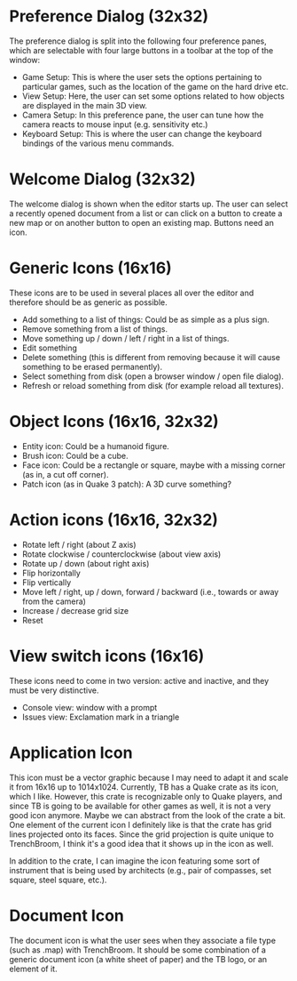 # Preference Dialog (32x32)
The preference dialog is split into the following four preference panes, which are selectable with four large buttons in a toolbar at the top of the window:
- Game Setup: This is where the user sets the options pertaining to particular games, such as the location of the game on the hard drive etc.
- View Setup: Here, the user can set some options related to how objects are displayed in the main 3D view.
- Camera Setup: In this preference pane, the user can tune how the camera reacts to mouse input (e.g. sensitivity etc.)
- Keyboard Setup: This is where the user can change the keyboard bindings of the various menu commands.

# Welcome Dialog (32x32)
The welcome dialog is shown when the editor starts up. The user can select a recently opened document from a list or can click on a button to create a new map or on another button to open an existing map. Buttons need an icon.

# Generic Icons (16x16)
These icons are to be used in several places all over the editor and therefore should be as generic as possible.
- Add something to a list of things: Could be as simple as a plus sign.
- Remove something from a list of things.
- Move something up / down / left / right in a list of things.
- Edit something
- Delete something (this is different from removing because it will cause something to be erased permanently).
- Select something from disk (open a browser window / open file dialog).
- Refresh or reload something from disk (for example reload all textures).

# Object Icons (16x16, 32x32)
- Entity icon: Could be a humanoid figure.
- Brush icon: Could be a cube.
- Face icon: Could be a rectangle or square, maybe with a missing corner (as in, a cut off corner).
- Patch icon (as in Quake 3 patch): A 3D curve something?

# Action icons (16x16, 32x32)
- Rotate left / right (about Z axis)
- Rotate clockwise / counterclockwise (about view axis)
- Rotate up / down (about right axis)
- Flip horizontally
- Flip vertically
- Move left / right, up / down, forward / backward (i.e., towards or away from the camera)
- Increase / decrease grid size
- Reset 

# View switch icons (16x16)
These icons need to come in two version: active and inactive, and they must be very distinctive.
- Console view: window with a prompt
- Issues view: Exclamation mark in a triangle

# Application Icon
This icon must be a vector graphic because I may need to adapt it and scale it from 16x16 up to 1014x1024. Currently, TB has a Quake crate as its icon, which I like. However, this crate is recognizable only to Quake players, and since TB is going to be available for other games as well, it is not a very good icon anymore. Maybe we can abstract from the look of the crate a bit. One element of the current icon I definitely like is that the crate has grid lines projected onto its faces. Since the grid projection is quite unique to TrenchBroom, I think it's a good idea that it shows up in the icon as well.

In addition to the crate, I can imagine the icon featuring some sort of instrument that is being used by architects (e.g., pair of compasses, set square, steel square, etc.).

# Document Icon
The document icon is what the user sees when they associate a file type (such as .map) with TrenchBroom. It should be some combination of a generic document icon (a white sheet of paper) and the TB logo, or an element of it.